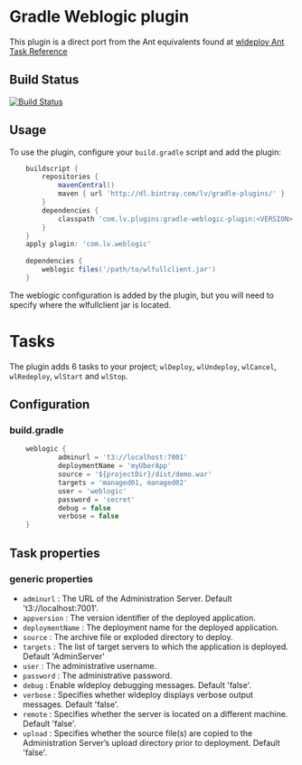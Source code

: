 # Gradle Weblogic plugin

This plugin is a direct port from the Ant equivalents found at [wldeploy Ant Task Reference](http://docs.oracle.com/cd/E13222_01/wls/docs92/programming/wldeploy.html)

## Build Status

[![Build Status](https://travis-ci.org/Liverpool-Victoria/gradle-weblogic-plugin.svg?branch=master)](https://travis-ci.org/Liverpool-Victoria/gradle-weblogic-plugin)
## Usage

To use the plugin, configure your `build.gradle` script and add the plugin:
```groovy
    buildscript {
        repositories {
            mavenCentral()
            maven { url 'http://dl.bintray.com/lv/gradle-plugins/' }
        }
        dependencies {
            classpath 'com.lv.plugins:gradle-weblogic-plugin:<VERSION>'
        }
    }
    apply plugin: 'com.lv.weblogic'
    
    dependencies {
        weblogic files('/path/to/wlfullclient.jar')
    }
```
The weblogic configuration is added by the plugin, but you will need to specify where the wlfullclient jar is located.


# Tasks
The plugin adds 6 tasks to your project; `wlDeploy`, `wlUndeploy`, `wlCancel`, `wlRedeploy`, `wlStart` and `wlStop`.

## Configuration

### build.gradle
```groovy
    weblogic {
            adminurl = 't3://localhost:7001'
            deploymentName = 'myUberApp'
            source = '${projectDir}/dist/demo.war'
            targets = 'managed01, managed02'
            user = 'weblogic'
            password = 'secret'
            debug = false
            verbose = false
    }
```

## Task properties
### generic properties

* `adminurl` : The URL of the Administration Server. Default 't3://localhost:7001'.
* `appversion` : The version identifier of the deployed application.
* `deploymentName` : The deployment name for the deployed application.
* `source` : The archive file or exploded directory to deploy.
* `targets` : The list of target servers to which the application is deployed. Default 'AdminServer'
* `user` : The administrative username.
* `password` : The administrative password.
* `debug` : Enable wldeploy debugging messages. Default 'false'.
* `verbose` : Specifies whether wldeploy displays verbose output messages. Default 'false'. 
* `remote` : Specifies whether the server is located on a different machine. Default 'false'.
* `upload` : Specifies whether the source file(s) are copied to the Administration Server’s upload directory prior to deployment. Default 'false'.
